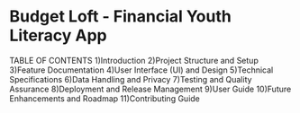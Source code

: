 # Budget Loft - Financial Youth Literacy App
TABLE OF CONTENTS
1)Introduction
2)Project Structure and Setup
3)Feature Documentation
4)User Interface (UI) and Design
5)Technical Specifications
6)Data Handling and Privacy
7)Testing and Quality Assurance
8)Deployment and Release Management
9)User Guide
10)Future Enhancements and Roadmap
11)Contributing Guide
